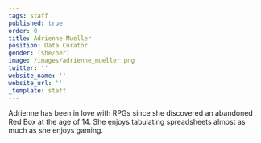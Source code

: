 ```yaml
---
tags: staff
published: true
order: 0
title: Adrienne Mueller
position: Data Curator
gender: (she/her)
image: /images/adrienne_mueller.png
twitter: ''
website_name: ''
website_url: ''
_template: staff
---
```


Adrienne has been in love with RPGs since she discovered an abandoned Red Box at the age of 14. She enjoys tabulating spreadsheets almost as much as she enjoys gaming.
